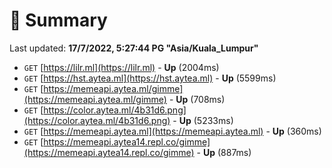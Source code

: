 # 📖 Summary
Last updated: **17/7/2022, 5:27:44 PG "Asia/Kuala_Lumpur"**

- `GET` [https://lilr.ml](https://lilr.ml) - **Up** (2004ms)
- `GET` [https://hst.aytea.ml](https://hst.aytea.ml) - **Up** (5599ms)
- `GET` [https://memeapi.aytea.ml/gimme](https://memeapi.aytea.ml/gimme) - **Up** (708ms)
- `GET` [https://color.aytea.ml/4b31d6.png](https://color.aytea.ml/4b31d6.png) - **Up** (5233ms)
- `GET` [https://memeapi.aytea.ml](https://memeapi.aytea.ml) - **Up** (360ms)
- `GET` [https://memeapi.aytea14.repl.co/gimme](https://memeapi.aytea14.repl.co/gimme) - **Up** (887ms)
